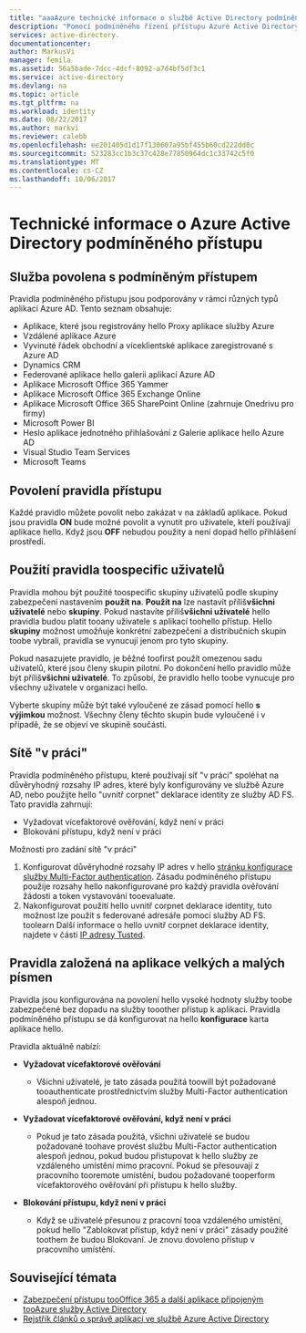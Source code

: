```yaml
---
title: "aaaAzure technické informace o službě Active Directory podmíněného přístupu | Microsoft Docs"
description: "Pomocí podmíněného řízení přístupu Azure Active Directory kontroluje hello konkrétní podmínky, kterou vyberete při ověřování uživatele hello a před povolením přístupu toohello aplikace. Po splnění těchto podmínek hello uživatel ověří a povolená přístup toohello aplikace."
services: active-directory.
documentationcenter: 
author: MarkusVi
manager: femila
ms.assetid: 56a5bade-7dcc-4dcf-8092-a7d4bf5df3c1
ms.service: active-directory
ms.devlang: na
ms.topic: article
ms.tgt_pltfrm: na
ms.workload: identity
ms.date: 08/22/2017
ms.author: markvi
ms.reviewer: calebb
ms.openlocfilehash: ee201405d1d17f130607a95bf455b60cd222dd0c
ms.sourcegitcommit: 523283cc1b3c37c428e77850964dc1c33742c5f0
ms.translationtype: MT
ms.contentlocale: cs-CZ
ms.lasthandoff: 10/06/2017
---
```

# <a name="azure-active-directory-conditional-access-technical-reference"></a>Technické informace o Azure Active Directory podmíněného přístupu

## <a name="services-enabled-with-conditional-access"></a>Služba povolena s podmíněným přístupem

Pravidla podmíněného přístupu jsou podporovány v rámci různých typů aplikací Azure AD. Tento seznam obsahuje:


* Aplikace, které jsou registrovány hello Proxy aplikace služby Azure
* Vzdálené aplikace Azure
* Vyvinuté řádek obchodní a víceklientské aplikace zaregistrované s Azure AD
* Dynamics CRM
* Federované aplikace hello galerii aplikací Azure AD
* Aplikace Microsoft Office 365 Yammer
* Aplikace Microsoft Office 365 Exchange Online
* Aplikace Microsoft Office 365 SharePoint Online (zahrnuje Onedrivu pro firmy)
* Microsoft Power BI 
* Heslo aplikace jednotného přihlašování z Galerie aplikace hello Azure AD
* Visual Studio Team Services
* Microsoft Teams









## <a name="enable-access-rules"></a>Povolení pravidla přístupu
Každé pravidlo můžete povolit nebo zakázat v na základů aplikace. Pokud jsou pravidla **ON** bude možné povolit a vynutit pro uživatele, kteří používají aplikace hello. Když jsou **OFF** nebudou použity a není dopad hello přihlášení prostředí.

## <a name="applying-rules-toospecific-users"></a>Použití pravidla toospecific uživatelů
Pravidla mohou být použité toospecific skupiny uživatelů podle skupiny zabezpečení nastavením **použít na**. **Použít na** lze nastavit příliš**všichni uživatelé** nebo **skupiny**. Pokud nastavíte příliš**všichni uživatelé** hello pravidla budou platit tooany uživatele s aplikací toohello přístup. Hello **skupiny** možnost umožňuje konkrétní zabezpečení a distribučních skupin toobe vybrali, pravidla se vynucují jenom pro tyto skupiny.

Pokud nasazujete pravidlo, je běžné toofirst použít omezenou sadu uživatelů, které jsou členy skupin pilotní. Po dokončení hello pravidlo může být příliš**všichni uživatelé**. To způsobí, že pravidlo hello toobe vynucuje pro všechny uživatele v organizaci hello.

Vyberte skupiny může být také vyloučené ze zásad pomocí hello **s výjimkou** možnost. Všechny členy těchto skupin bude vyloučené i v případě, že se objeví ve skupině součástí.

## <a name="at-work-networks"></a>Sítě "v práci"
Pravidla podmíněného přístupu, které používají síť "v práci" spoléhat na důvěryhodný rozsahy IP adres, které byly konfigurovány ve službě Azure AD, nebo použijte hello "uvnitř corpnet" deklarace identity ze služby AD FS. Tato pravidla zahrnují:

* Vyžadovat vícefaktorové ověřování, když není v práci
* Blokování přístupu, když není v práci

Možnosti pro zadání sítě "v práci"

1. Konfigurovat důvěryhodné rozsahy IP adres v hello [stránku konfigurace služby Multi-Factor authentication](../multi-factor-authentication/multi-factor-authentication-whats-next.md). Zásadu podmíněného přístupu použije rozsahy hello nakonfigurované pro každý pravidla ověřování žádosti a token vystavování tooevaluate. 
2. Nakonfigurovat použití hello uvnitř corpnet deklarace identity, tuto možnost lze použít s federované adresáře pomocí služby AD FS. toolearn Další informace o hello uvnitř corpnet deklarace identity, najdete v části [IP adresy Tusted](../multi-factor-authentication/multi-factor-authentication-whats-next.md#trusted-ips).


## <a name="rules-based-on-application-sensitivity"></a>Pravidla založená na aplikace velkých a malých písmen
Pravidla jsou konfigurována na povolení hello vysoké hodnoty služby toobe zabezpečené bez dopadu na služby tooother přístup k aplikaci. Pravidla podmíněného přístupu se dá konfigurovat na hello **konfigurace** karta aplikace hello. 

Pravidla aktuálně nabízí:

* **Vyžadovat vícefaktorové ověřování**
  
  * Všichni uživatelé, je tato zásada použitá toowill být požadované tooauthenticate prostřednictvím služby Multi-Factor authentication alespoň jednou.
* **Vyžadovat vícefaktorové ověřování, když není v práci**
  
  * Pokud je tato zásada použitá, všichni uživatelé se budou požadované toohave provést službu Multi-Factor authentication alespoň jednou, pokud budou přistupovat k hello služby ze vzdáleného umístění mimo pracovní. Pokud se přesouvají z pracovního tooremote umístění, budou požadované tooperform vícefaktorového ověřování při přístupu k hello služby.
* **Blokování přístupu, když není v práci** 
  
  * Když se uživatelé přesunou z pracovní tooa vzdáleného umístění, pokud hello "Zablokovat přístup, když není v práci" zásady použité toothem že budou Blokovaní.  Je znovu dovoleno přístup v pracovního umístění.

## <a name="related-topics"></a>Související témata
* [Zabezpečení přístupu tooOffice 365 a další aplikace připojeným tooAzure služby Active Directory](active-directory-conditional-access.md)
* [Rejstřík článků o správě aplikací ve službě Azure Active Directory](active-directory-apps-index.md)

